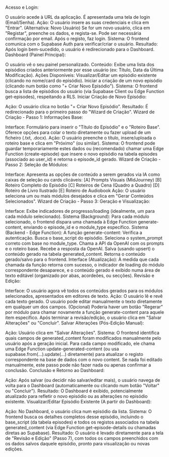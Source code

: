Acesso e Login:

O usuário acede à URL da aplicação.
É apresentada uma tela de login (Email/Senha).
Ação: O usuário insere as suas credenciais e clica em "Entrar".
(Alternativa: Novo Usuário) Se for um novo usuário, clica em "Registar", preenche os dados, e regista-se. Pode ser necessária confirmação por email. Após o registo, faz login.
Sistema: O frontend comunica com o Supabase Auth para verificar/criar o usuário.
Resultado: Após login bem-sucedido, o usuário é redirecionado para o Dashboard.
Dashboard (Painel Principal):

O usuário vê o seu painel personalizado.
Conteúdo: Exibe uma lista dos episódios criados anteriormente por esse usuário (ex: Título, Data da Última Modificação).
Ações Disponíveis:
Visualizar/Editar um episódio existente (clicando no nome/card do episódio).
Iniciar a criação de um novo episódio (clicando num botão como "+ Criar Novo Episódio").
Sistema: O frontend busca a lista de episódios do usuário (via Supabase Client ou Edge Function get-episodes), respeitando a RLS.
Iniciar Criação de Novo Episódio:

Ação: O usuário clica no botão "+ Criar Novo Episódio".
Resultado: É redirecionado para o primeiro passo do "Wizard de Criação".
Wizard de Criação - Passo 1: Informações Base:

Interface: Formulário para inserir o "Título do Episódio" e o "Roteiro Base". Oferece opções para colar o texto diretamente ou fazer upload de um ficheiro (.txt, .docx).
Ação: O usuário preenche o título, insere/uploada o roteiro base e clica em "Próximo" (ou similar).
Sistema: O frontend pode guardar temporariamente estes dados ou (recomendado) chamar uma Edge Function (create-episode) que insere o novo episódio na tabela episodes (associado ao user_id) e retorna o episode_id gerado.
Wizard de Criação - Passo 2: Seleção de Módulos:

Interface: Apresenta as opções de conteúdo a serem gerados via IA como caixas de seleção ou cards clicáveis:
[A] Prompts Visuais (MidJourney)
[B] Roteiro Completo do Episódio
[C] Roteiros de Cena (Quadro a Quadro)
[D] Roteiro de Livro Ilustrado
[E] Roteiro de Audiobook
Ação: O usuário seleciona um ou mais módulos desejados e clica em "Gerar Conteúdos Selecionados".
Wizard de Criação - Passo 3: Geração e Visualização:

Interface: Exibe indicadores de progresso/loading (idealmente, um para cada módulo selecionado).
Sistema (Background): Para cada módulo selecionado, o frontend dispara uma chamada à Edge Function generate-content, enviando o episode_id e o module_type específico.
Sistema (Backend - Edge Function): A função generate-content:
Verifica a autenticação.
Busca o base_script do episódio.
Seleciona o system_prompt correto com base no module_type.
Chama a API da OpenAI com os prompts e o roteiro base.
Recebe a resposta da OpenAI.
Salva (usando upsert) o conteúdo gerado na tabela generated_content.
Retorna o conteúdo gerado/salvo para o frontend.
Interface (Atualização): À medida que cada chamada da função retorna com sucesso, o indicador de loading do módulo correspondente desaparece, e o conteúdo gerado é exibido numa área de texto editável (organizado por abas, acordeões, ou secções).
Revisão e Edição:

Interface: O usuário agora vê todos os conteúdos gerados para os módulos selecionados, apresentados em editores de texto.
Ação:
O usuário lê e revê cada texto gerado.
O usuário pode editar manualmente o texto diretamente em qualquer um dos campos.
(Opcional) Poderia haver um botão "Regerar" por módulo para chamar novamente a função generate-content para aquele item específico.
Após terminar a revisão/edição, o usuário clica em "Salvar Alterações" ou "Concluir".
Salvar Alterações (Pós-Edição Manual):

Ação: Usuário clica em "Salvar Alterações".
Sistema: O frontend identifica quais campos de generated_content foram modificados manualmente pelo usuário após a geração inicial. Para cada campo modificado, ele chama uma Edge Function update-generated-content (ou usa supabase.from(...).update(...) diretamente) para atualizar o registo correspondente na base de dados com o novo content. Se nada foi editado manualmente, este passo pode não fazer nada ou apenas confirmar a conclusão.
Conclusão e Retorno ao Dashboard:

Ação: Após salvar (ou decidir não salvar/editar mais), o usuário navega de volta para o Dashboard (automaticamente ou clicando num botão "Voltar" ou "Concluir").
Resultado: O Dashboard é exibido, potencialmente atualizado para refletir o novo episódio ou as alterações no episódio existente.
Visualizar/Editar Episódio Existente (A partir do Dashboard):

Ação: No Dashboard, o usuário clica num episódio da lista.
Sistema: O frontend busca os detalhes completos desse episódio, incluindo o base_script (da tabela episodes) e todos os registos associados na tabela generated_content (via Edge Function get-episode-details ou chamadas diretas ao Supabase).
Resultado: O usuário é levado diretamente para a tela de "Revisão e Edição" (Passo 7), com todos os campos preenchidos com os dados salvos daquele episódio, pronto para visualização ou novas edições.